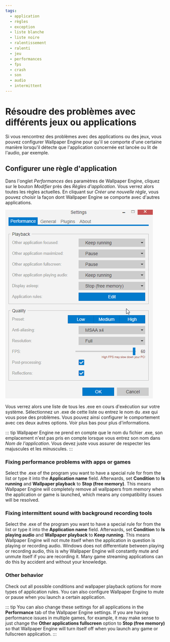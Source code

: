 ```yaml
---
tags:
  - application
  - règles
  - exception
  - liste blanche
  - liste noire
  - ralentissement
  - ralenti
  - jeu
  - performances
  - fps
  - crash
  - son
  - audio
  - intermittent
---
```


# Résoudre des problèmes avec différents jeux ou applications

Si vous rencontrez des problèmes avec des applications ou des jeux, vous pouvez configurer Wallpaper Engine pour qu'il se comporte d'une certaine manière lorsqu'il détecte que l'application concernée est lancée ou lit de l'audio, par exemple.

## Configurer une règle d'application

Dans l'onglet *Performances* des paramètres de Wallpaper Engine, cliquez sur le bouton *Modifier* près des *Règles d'application*. Vous verrez alors toutes les règles actuelles. En cliquant sur *Créer une nouvelle règle*, vous pouvez choisir la façon dont Wallpaper Engine se comporte avec d'autres applications.

![Application Rules Overview](./applicationrule.gif)

Vous verrez alors une liste de tous les .exe en cours d'exécution sur votre système. Sélectionnez un .exe de cette liste ou entrez le nom du .exe qui vous pose des problèmes. Vous pouvez ainsi configurer le comportement avec ces deux autres options. Voir plus bas pour plus d'informations.

::: tip Wallpaper Engine ne prend en compte que le nom du fichier .exe, son emplacement n'est pas pris en compte lorsque vous entrez son nom dans *Nom de l'application*. Vous devez juste vous assurer de respecter les majuscules et les minuscules. :::

### Fixing performance problems with apps or games

Select the .exe of the program you want to have a special rule for from the list or type it into the **Application name** field. Afterwards, set **Condition** to **Is running** and **Wallpaper playback** to **Stop (free memory)**. This means Wallpaper Engine will completely remove all wallpapers from memory when the application or game is launched, which means any compatibility issues will be resolved.

### Fixing intermittent sound with background recording tools

Select the .exe of the program you want to have a special rule for from the list or type it into the **Application name** field. Afterwards, set **Condition** to **Is playing audio** and **Wallpaper playback** to **Keep running**. This means Wallpaper Engine will not mute itself when the application in question is playing or recording audio. Windows does not differentiate between playing or recording audio, this is why Wallpaper Engine will constantly mute and unmute itself if you are recording it. Many game streaming applications can do this by accident and without your knowledge.

### Other behavior

Check out all possible conditions and wallpaper playback options for more types of application rules. You can also configure Wallpaper Engine to mute or pause when you launch a certain application.

::: tip You can also change these settings for all applications in the **Performance** tab of the Wallpaper Engine settings. If you are having performance issues in multiple games, for example, it may make sense to just change the **Other applications fullscreen** option to **Stop (free memory)** so that Wallpaper Engine will turn itself off when you launch any game or fullscreen application. :::